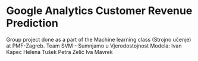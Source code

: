 # Google Analytics Customer Revenue Prediction
Group project done as a part of the Machine learning class (Strojno učenje) at PMF-Zagreb.
Team SVM - Sumnjamo u Vjerodostojnost Modela:
Ivan Kapec
Helena Tušek
Petra Zelić
Iva Mavrek
